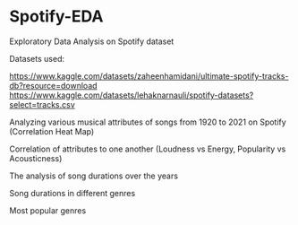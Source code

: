 # Spotify-EDA
Exploratory Data Analysis on Spotify dataset

Datasets used:
  
https://www.kaggle.com/datasets/zaheenhamidani/ultimate-spotify-tracks-db?resource=download
https://www.kaggle.com/datasets/lehaknarnauli/spotify-datasets?select=tracks.csv

Analyzing various musical attributes of songs from 1920 to 2021 on Spotify (Correlation Heat Map)
  
Correlation of attributes to one another (Loudness vs Energy, Popularity vs Acousticness)
  
The analysis of song durations over the years
  
Song durations in different genres
  
Most popular genres

